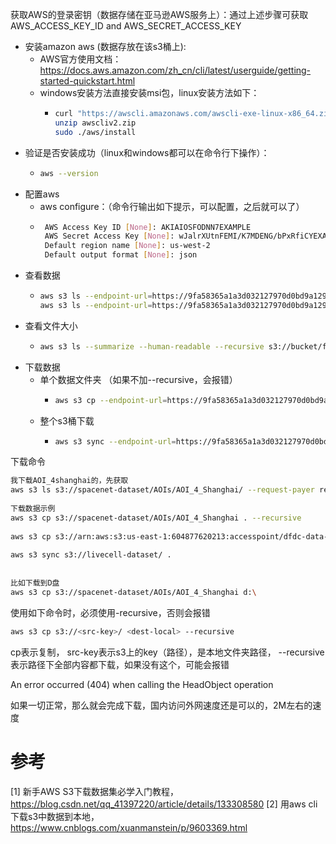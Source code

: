 获取AWS的登录密钥（数据存储在亚马逊AWS服务上）：通过上述步骤可获取AWS_ACCESS_KEY_ID and AWS_SECRET_ACCESS_KEY
- 安装amazon aws (数据存放在该s3桶上):
  - AWS官方使用文档：https://docs.aws.amazon.com/zh_cn/cli/latest/userguide/getting-started-quickstart.html
  - windows安装方法直接安装msi包，linux安装方法如下：
    - ```bash
      curl "https://awscli.amazonaws.com/awscli-exe-linux-x86_64.zip" -o "awscliv2.zip"
      unzip awscliv2.zip
      sudo ./aws/install
      ```
- 验证是否安装成功（linux和windows都可以在命令行下操作）：
  - ```bash
    aws --version
    ```
- 配置aws
  - aws configure：（命令行输出如下提示，可以配置，之后就可以了）
  - ```bash 
     AWS Access Key ID [None]: AKIAIOSFODNN7EXAMPLE
     AWS Secret Access Key [None]: wJalrXUtnFEMI/K7MDENG/bPxRfiCYEXAMPLEKEY
     Default region name [None]: us-west-2
     Default output format [None]: json
    ```
- 查看数据
  - ```bash
    aws s3 ls --endpoint-url=https://9fa58365a1a3d032127970d0bd9a1290.r2.cloudflarestorage.com/ s3://contrastive
    aws s3 ls --endpoint-url=https://9fa58365a1a3d032127970d0bd9a1290.r2.cloudflarestorage.com/ s3://contrastive-index-filtered
    ```
- 查看文件大小
  - ```bash
    aws s3 ls --summarize --human-readable --recursive s3://bucket/folder/*
    ```
- 下载数据
  - 单个数据文件夹 （如果不加--recursive，会报错）
    - ```bash
      aws s3 cp --endpoint-url=https://9fa58365a1a3d032127970d0bd9a1290.r2.cloudflarestorage.com/ s3://contrastive-index-filtered/contrastive-index-filtered-000000000000.jsonl . --recursive
      ```
  - 整个s3桶下载
    - ```bash
      aws s3 sync --endpoint-url=https://9fa58365a1a3d032127970d0bd9a1290.r2.cloudflarestorage.com/ s3://contrastive . 
      ```

下载命令
```bash
我下载AOI_4shanghai的，先获取
aws s3 ls s3://spacenet-dataset/AOIs/AOI_4_Shanghai/ --request-payer requester
 
下载数据示例
aws s3 cp s3://spacenet-dataset/AOIs/AOI_4_Shanghai . --recursive
 
aws s3 cp s3://arn:aws:s3:us-east-1:604877620213:accesspoint/dfdc-data-ap-1/test/metadata.json . --request-payer --region=us-east-1
 
aws s3 sync s3://livecell-dataset/ .
 
 
比如下载到D盘
aws s3 cp s3://spacenet-dataset/AOIs/AOI_4_Shanghai d:\ 
```

使用如下命令时，必须使用-recursive，否则会报错
```bash
aws s3 cp s3://<src-key>/ <dest-local> --recursive
```

cp表示复制，  src-key表示s3上的key（路径），<dest-local>是本地文件夹路径， --recursive表示路径下全部内容都下载，如果没有这个，可能会报错

An error occurred (404) when calling the HeadObject operation

如果一切正常，那么就会完成下载，国内访问外网速度还是可以的，2M左右的速度

# 参考

[1] 新手AWS S3下载数据集必学入门教程，https://blog.csdn.net/qq_41397220/article/details/133308580
[2] 用aws cli 下载s3中数据到本地，https://www.cnblogs.com/xuanmanstein/p/9603369.html
